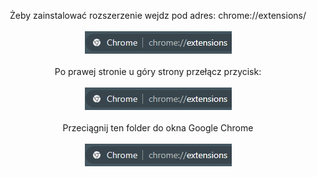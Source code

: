 <p align="center">
    Żeby zainstalować rozszerzenie wejdz pod adres: chrome://extensions/
    <br>
    <br>
    <img src="src/images/readme/chrome_3RLDV3qy3JecWQn.jpg" alt="Logo">
    <br>
    <br>
    Po prawej stronie u góry strony przełącz przycisk:
    <br>
    <br>
    <img src="src/images/readme/chrome_3RLDV3qy3JecWQn.jpg" alt="Logo">
    <br>
    <br>
    Przeciągnij ten folder do okna Google Chrome
    <br>
    <br>
    <img src="src/images/readme/chrome_3RLDV3qy3JecWQn.jpg" alt="Logo">
</p>